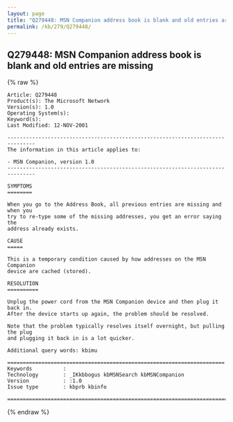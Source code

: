 ```yaml
---
layout: page
title: "Q279448: MSN Companion address book is blank and old entries are missing"
permalink: /kb/279/Q279448/
---
```


## Q279448: MSN Companion address book is blank and old entries are missing

{% raw %}

	Article: Q279448
	Product(s): The Microsoft Network
	Version(s): 1.0
	Operating System(s): 
	Keyword(s): 
	Last Modified: 12-NOV-2001
	
	-------------------------------------------------------------------------------
	The information in this article applies to:
	
	- MSN Companion, version 1.0 
	-------------------------------------------------------------------------------
	
	SYMPTOMS
	========
	
	When you go to the Address Book, all previous entries are missing and when you
	try to re-type some of the missing addresses, you get an error saying the
	address already exists.
	
	CAUSE
	=====
	
	This is a temporary condition caused by how addresses on the MSN Companion
	device are cached (stored).
	
	RESOLUTION
	==========
	
	Unplug the power cord from the MSN Companion device and then plug it back in.
	After the device starts up again, the problem should be resolved.
	
	Note that the problem typically resolves itself overnight, but pulling the plug
	and plugging it back in is a lot quicker.
	
	Additional query words: kbimu
	
	======================================================================
	Keywords          :  
	Technology        : _IKkbbogus kbMSNSearch kbMSNCompanion
	Version           : :1.0
	Issue type        : kbprb kbinfo
	
	=============================================================================
	

{% endraw %}
